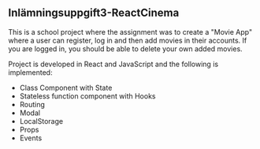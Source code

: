 ## Inlämningsuppgift3-ReactCinema

This is a school project where the assignment was to create a "Movie App" where a user can register, log in and then add movies in their accounts. If you are logged in, you should be able to delete your own added movies. 

Project is developed in React and JavaScript and the following is implemented: 

- Class Component with State
- Stateless function component with Hooks
- Routing
- Modal
- LocalStorage
- Props
- Events
